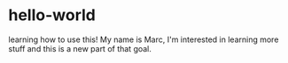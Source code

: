 # hello-world
learning how to use this!
My name is Marc, I'm interested in learning more stuff and this is a new part of that goal. 
